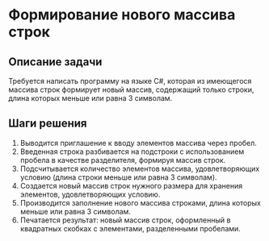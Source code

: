 # Формирование нового массива строк

## Описание задачи

Требуется написать программу на языке C#, которая из имеющегося массива строк формирует новый массив, содержащий только строки, длина которых меньше или равна 3 символам. 

## Шаги решения

1. Выводится приглашение к вводу элементов массива через пробел.
2. Введенная строка разбивается на подстроки с использованием пробела в качестве разделителя, формируя массив строк.
3. Подсчитывается количество элементов массива, удовлетворяющих условию (длина строки меньше или равна 3 символам).
4. Создается новый массив строк нужного размера для хранения элементов, удовлетворяющих условию.
5. Производится заполнение нового массива строками, длина которых меньше или равна 3 символам.
6. Печатается результат: новый массив строк, оформленный в квадратных скобках с элементами, разделенными пробелами.
